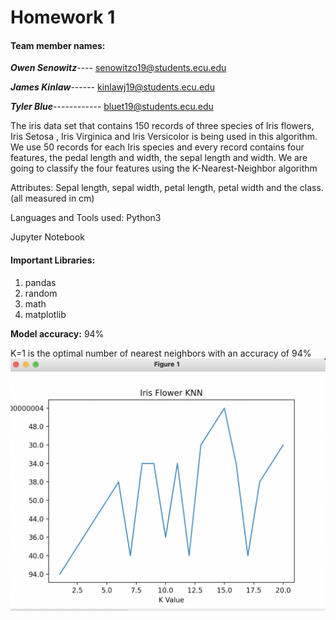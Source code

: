 # Homework 1


#### **Team member names:**

**_Owen Senowitz_**----
senowitzo19@students.ecu.edu

**_James Kinlaw_**------
kinlawj19@students.ecu.edu

**_Tyler Blue_**------------
bluet19@students.ecu.edu

The iris data set that contains 150 records of three species of Iris flowers, Iris Setosa , Iris Virginica and Iris Versicolor is being used in this algorithm.
We use 50 records for each Iris species and every record contains four features, the pedal length and width, the sepal length and width. We are going to classify the four features
using the K-Nearest-Neighbor algorithm

Attributes:
Sepal length, sepal width, petal length, petal width and the class.(all measured in cm)

Languages and Tools used:
Python3

Jupyter Notebook


#### **Important Libraries:**

1. pandas
2. random
3. math
4. matplotlib


**Model accuracy:**
94%

K=1 is the optimal number of nearest neighbors with an accuracy of 94%
![](linechart.png)
